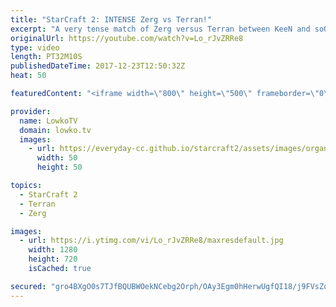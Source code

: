 ```yaml
---
title: "StarCraft 2: INTENSE Zerg vs Terran!"
excerpt: "A very tense match of Zerg versus Terran between KeeN and soO. Subscribe for more videos: http://lowko.tv/youtube Epic Zerg vs Protoss: https://goo.gl/qeUdf6  Easily one of the best Zerg versus Terran matches I've ever casted. This is a very intense game where we get close to mining out the entire map."
originalUrl: https://youtube.com/watch?v=Lo_rJvZRRe8
type: video
length: PT32M10S
publishedDateTime: 2017-12-23T12:50:32Z
heat: 50

featuredContent: "<iframe width=\"800\" height=\"500\" frameborder=\"0\" src=\"https://www.youtube.com/embed/Lo_rJvZRRe8\" allow=\"accelerometer; autoplay; encrypted-media; gyroscope; picture-in-picture\" allowfullscreen></iframe>"

provider:
  name: LowkoTV
  domain: lowko.tv
  images:
    - url: https://everyday-cc.github.io/starcraft2/assets/images/organizations/lowko.tv-50x50.jpg
      width: 50
      height: 50

topics:
  - StarCraft 2
  - Terran
  - Zerg

images:
  - url: https://i.ytimg.com/vi/Lo_rJvZRRe8/maxresdefault.jpg
    width: 1280
    height: 720
    isCached: true

secured: "gro4BXgO0s7TJfBQUBWOekNCebg2Orph/OAy3Egm0hHerwUgfQI18/j9FVsZqBK68YsvkaEKNF+/fvfXV56hydlMIr75HH/lFpWKPTZoM+7L22qKDetLx45tZWUUp9nfjYE7nRX5OrlZhVfQKS1aKiXlmz7gEBIbWpMxsx1+gctEAxWtB8jcRXSHMQnv9FXTscUv89z8GvkOJNROuNQV+OO82dlMpRMUQbbKqjWhAAhzrwYmuwA0RObwfhmEeNiaPEf4mzJcOZwZoQPMNGma0ro/Ku4JLea+Yu5dJUTx+mn7TBOCU1Wfs9rU4nyhwJvlSM8nTxcm7AeAlK/wOWqsnMdIMgJYwSfDgNb6VvgzEC60zf2cz5MJLDFZUzyhy0CA4+DBfzS7bV57urhaOFC8FDHAszp91ZJ+s5VbRIAhd4E=;XES6+zO1uotILSGwxqQXlQ=="
---
```


